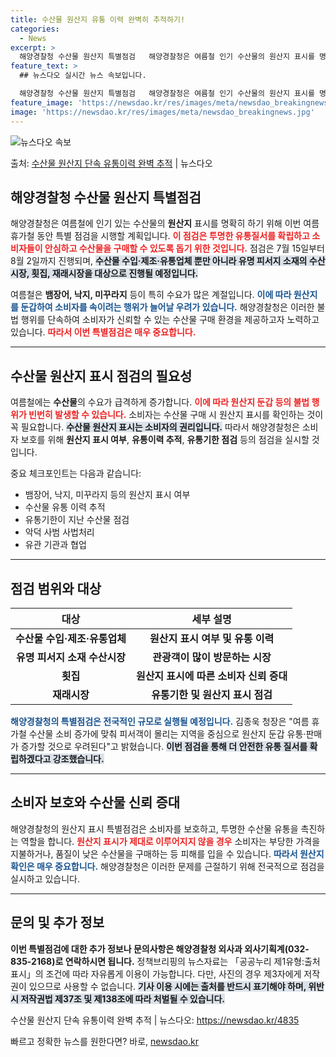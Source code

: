 ```yaml
---
title: 수산물 원산지 유통 이력 완벽히 추적하기!
categories:
  - News
excerpt: >
  해양경찰청 수산물 원산지 특별점검   해양경찰청은 여름철 인기 수산물의 원산지 표시를 명확히 하기 위해 이번…
feature_text: >
  ## 뉴스다오 실시간 뉴스 속보입니다.

  해양경찰청 수산물 원산지 특별점검   해양경찰청은 여름철 인기 수산물의 원산지 표시를 명확히 하기 위해 이번…
feature_image: 'https://newsdao.kr/res/images/meta/newsdao_breakingnews.jpg'
image: 'https://newsdao.kr/res/images/meta/newsdao_breakingnews.jpg'
---
```


![뉴스다오 속보](https://newsdao.kr/res/images/meta/newsdao_breakingnews.jpg)

<p>출처: <a href="https://newsdao.kr/4835" rel="dofollow">수산물 원산지 단속 유통이력 완벽 추적</a> | 뉴스다오</p>

<h2 data-ke-size="size26">해양경찰청 수산물 원산지 특별점검</h2>

<p data-ke-size="size16">해양경찰청은 여름철에 인기 있는 수산물의 <b>원산지</b> 표시를 명확히 하기 위해 이번 여름 휴가철 동안 특별 점검을 시행할 계획입니다. <b><span style="color: #ee2323;">이 점검은 투명한 유통질서를 확립하고 소비자들이 안심하고 수산물을 구매할 수 있도록 돕기 위한 것입니다.</span></b> 점검은 7월 15일부터 8월 2일까지 진행되며, <b><span style="background-color: #21538527;">수산물 수입·제조·유통업체 뿐만 아니라 유명 피서지 소재의 수산시장, 횟집, 재래시장을 대상으로 진행될 예정입니다.</span></b> </p>

<p data-ke-size="size16">여름철은 <b>뱀장어, 낙지, 미꾸라지</b> 등이 특히 수요가 많은 계절입니다. <b><span style="color: #1a5490;">이에 따라 원산지를 둔갑하여 소비자를 속이려는 행위가 늘어날 우려가 있습니다.</span></b> 해양경찰청은 이러한 불법 행위를 단속하여 소비자가 신뢰할 수 있는 수산물 구매 환경을 제공하고자 노력하고 있습니다. <b><span style="color: #ee2323;">따라서 이번 특별점검은 매우 중요합니다.</span></b>  </p>

<hr />

<h2>수산물 원산지 표시 점검의 필요성</h2>

<p data-ke-size="size16">여름철에는 <b>수산물</b>의 수요가 급격하게 증가합니다. <b><span style="color: #ee2323;">이에 따라 원산지 둔갑 등의 불법 행위가 빈번히 발생할 수 있습니다.</span></b> 소비자는 수산물 구매 시 원산지 표시를 확인하는 것이 꼭 필요합니다. <b><span style="background-color: #21538527;">수산물 원산지 표시는 소비자의 권리입니다.</span></b> 따라서 해양경찰청은 소비자 보호를 위해 <b>원산지 표시 여부</b>, <b>유통이력 추적</b>, <b>유통기한 점검</b> 등의 점검을 실시할 것입니다.</p>

<p data-ke-size="size16">중요 체크포인트는 다음과 같습니다:</p>
<ul>
    <li>뱀장어, 낙지, 미꾸라지 등의 원산지 표시 여부</li>
    <li>수산물 유통 이력 추적</li>
    <li>유통기한이 지난 수산물 점검</li>
    <li>악덕 사범 사법처리</li>
    <li>유관 기관과 협업</li>
</ul>

<hr />

<h2>점검 범위와 대상</h2>

<p data-ke-size="size16"></p> 

<table style="width: 100%;">
    <thead>
        <tr>
            <th style="text-align: center;">대상</th>
            <th style="text-align: center;">세부 설명</th>
        </tr>
    </thead>
    <tbody>
        <tr>
            <td style="text-align: center; height: 17px;"><b>수산물 수입·제조·유통업체</b></td>
            <td style="text-align: center; height: 17px;"><b>원산지 표시 여부 및 유통 이력</b></td>
        </tr>
        <tr>
            <td style="text-align: center; height: 17px;"><b>유명 피서지 소재 수산시장</b></td>
            <td style="text-align: center; height: 17px;"><b>관광객이 많이 방문하는 시장</b></td>
        </tr>
        <tr>
            <td style="text-align: center; height: 17px;"><b>횟집</b></td>
            <td style="text-align: center; height: 17px;"><b>원산지 표시에 따른 소비자 신뢰 증대</b></td>
        </tr>
        <tr>
            <td style="text-align: center; height: 17px;"><b>재래시장</b></td>
            <td style="text-align: center; height: 17px;"><b>유통기한 및 원산지 표시 점검</b></td>
        </tr>
    </tbody>
</table>

<p data-ke-size="size16"><b><span style="color: #1a5490;">해양경찰청의 특별점검은 전국적인 규모로 실행될 예정입니다.</span></b> 김종욱 청장은 "여름 휴가철 수산물 소비 증가에 맞춰 피서객이 몰리는 지역을 중심으로 원산지 둔갑 유통·판매가 증가할 것으로 우려된다"고 밝혔습니다. <b><span style="background-color: #21538527;">이번 점검을 통해 더 안전한 유통 질서를 확립하겠다고 강조했습니다.</span></b> </p>

<hr />

<h2>소비자 보호와 수산물 신뢰 증대</h2>

<p data-ke-size="size16">해양경찰청의 원산지 표시 특별점검은 소비자를 보호하고, 투명한 수산물 유통을 촉진하는 역할을 합니다. <b><span style="color: #ee2323;">원산지 표시가 제대로 이루어지지 않을 경우</span></b> 소비자는 부당한 가격을 지불하거나, 품질이 낮은 수산물을 구매하는 등 피해를 입을 수 있습니다. <b><span style="color: #1a5490;">따라서 원산지 확인은 매우 중요합니다.</span></b> 해양경찰청은 이러한 문제를 근절하기 위해 전국적으로 점검을 실시하고 있습니다.</p>

<hr />

<h2>문의 및 추가 정보</h2>

<p data-ke-size="size16"><b>이번 특별점검에 대한 추가 정보나 문의사항은 해양경찰청 외사과 외사기획계(032-835-2168)로 연락하시면 됩니다.</b> 정책브리핑의 뉴스자료는 「공공누리 제1유형:출처표시」의 조건에 따라 자유롭게 이용이 가능합니다. 다만, 사진의 경우 제3자에게 저작권이 있으므로 사용할 수 없습니다. <b><span style="background-color: #21538527;">기사 이용 시에는 출처를 반드시 표기해야 하며, 위반 시 저작권법 제37조 및 제138조에 따라 처벌될 수 있습니다.</span></b> </p>

<p data-ke-size="size16">수산물 원산지 단속 유통이력 완벽 추적 | 뉴스다오: <a href="https://newsdao.kr/4835">https://newsdao.kr/4835</a></p> 

빠르고 정확한 뉴스를 원한다면? 바로, <a href="https://newsdao.kr" rel="dofollow">newsdao.kr</a>



